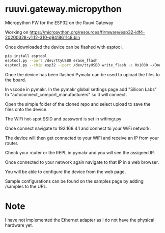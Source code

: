 # ruuvi.gateway.micropython
Micropython FW for the ESP32 on the Ruuvi Gateway

Working on https://micropython.org/resources/firmware/esp32-idf4-20200328-v1.12-310-g9418611c8.bin

Once downloaded the device can be flashed with esptool.

```bash
pip install esptool
esptool.py --port /dev/ttyUSB0 erase_flash
esptool.py --chip esp32 --port /dev/ttyUSB0 write_flash -z 0x1000 ~/Downloads/esp32-idf4-20200328-v1.12-310-g9418611c8.bin
```

Once the device has been flashed Pymakr can be used to upload the files to the board.

In vscode in pymakr. In the pymakr global settings page add "Silicon Labs" to "autoconnect_comport_manufacturers" so it will connect.

Open the simple folder of the cloned repo and select upload to save the files onto the device.

The WiFi hot-spot SSID and password is set in wifimgr.py

Once connect navigate to 192.168.4.1 and connect to your WiFi network.

The device will then get connected to your WiFi and receive an IP from your router.

Check your router or the REPL in pymakr and you will see the assigned IP.

Once connected to your network again navigate to that IP in a web browser.

You will be able to configure the device from the web page.

Sample configurations can be found on the samples page by adding /samples to the URL.

# Note
I have not implemented the Ethernet adapter as I do not have the physical hardware yet.
